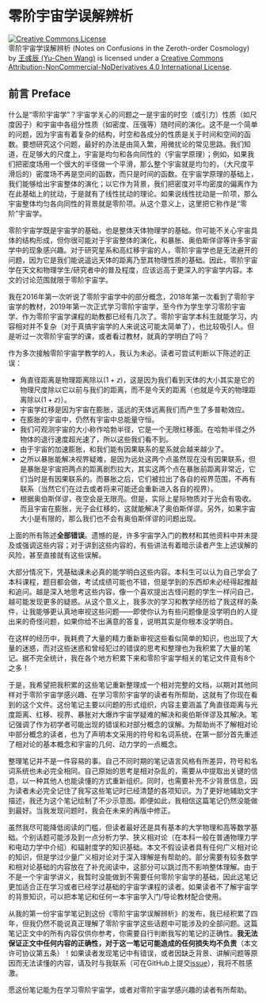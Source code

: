 # 零阶宇宙学误解辨析

<a rel="license" href="http://creativecommons.org/licenses/by-nc-nd/4.0/"><img alt="Creative Commons License" style="border-width:0" src="https://i.creativecommons.org/l/by-nc-nd/4.0/88x31.png" /></a><br /><span xmlns:dct="http://purl.org/dc/terms/" href="http://purl.org/dc/dcmitype/Text" property="dct:title" rel="dct:type">零阶宇宙学误解辨析 (Notes on Confusions in the Zeroth-order Cosmology)</span> by <a xmlns:cc="http://creativecommons.org/ns#" href="https://github.com/ycwang-hello/notes-on-cosmology" property="cc:attributionName" rel="cc:attributionURL">王彧辰 (Yu-Chen Wang)</a> is licensed under a <a rel="license" href="http://creativecommons.org/licenses/by-nc-nd/4.0/">Creative Commons Attribution-NonCommercial-NoDerivatives 4.0 International License</a>.

## 前言 Preface

什么是“零阶宇宙学”？宇宙学关心的问题之一是宇宙的时空（或引力）性质（如尺度因子）和宇宙中各组分性质（如密度、压强等）随时间的演化。这不是一个简单的问题，因为宇宙有着复杂的结构，时空和各成分的性质是关于时间和空间的函数。要想研究这个问题，最好的办法是由简入繁，用微扰论的常见思路。我们知道，在足够大的尺度上，宇宙是均匀和各向同性的（宇宙学原理）；例如，如果我们把密度场用一个很大的半径做一个平滑，那么整个宇宙就是均匀的，（大尺度平滑后的）密度场不再是空间的函数，而只是时间的函数。在宇宙学原理的基础上，我们能够给出宇宙整体的演化；以它作为背景，我们把密度对平均密度的偏离作为在此基础上的扰动，于是就有了线性扰动的理论。如果说线性扰动是一阶项，那么宇宙整体均匀各向同性的背景就是零阶项。从这个意义上，这里把它称作是“零阶”宇宙学。

零阶宇宙学既是宇宙学的基础，也是整体天体物理学的基础。你可能不关心宇宙具体的结构形成，但你很可能对于宇宙整体的演化，和暴胀、奥伯斯佯谬等许多宇宙学中的现象感兴趣。对于研究星系和高红移宇宙的人，零阶宇宙学也是无法避开的问题，因为它是我们能说遥远天体的距离乃至其物理性质的基础。因此，零阶宇宙学在天文和物理学生/研究者中的普及程度，应该远高于更深入的宇宙学内容。本文的讨论范围就限于零阶宇宙学。

我在2016年第一次听说了零阶宇宙学中的部分概念，2018年第一次看到了零阶宇宙学的教材，2019年第一次正式学习零阶宇宙学，至今作为学生学习零阶宇宙学、作为零阶宇宙学课程的助教都已经有几次了。零阶宇宙学本科生就能学习，内容相对并不复杂（对于真搞宇宙学的人来说这可能太简单了），也比较吸引人。但是听过一次零阶宇宙学的课，或者看过教材，就真的学明白了吗？

作为多次接触零阶宇宙学教学的人，我认为未必。读者可尝试判断以下陈述的正误：
- 角直径距离是物理距离除以$(1+z)$，这是因为我们看到天体的大小其实是它的物理尺度除以它以前与我们的距离，而不是今天的距离（也就是今天的物理距离除以$(1+z)$）。
- 宇宙学红移是因为宇宙在膨胀，遥远的天体远离我们而产生了多普勒效应。
- 在膨胀的宇宙中，仍然有宇宙中总能量守恒。
- 我们可观测宇宙的大小称作哈勃半径，它是一个无限红移面。在哈勃半径之外物体的退行速度超光速了，所以这些我们看不到。
- 由于宇宙的加速膨胀，和我们能有因果联系的星系就会越来越少了。
- 之所以暴胀能解决视界疑难，是因为远处这两个点虽然现在没有因果联系，但是暴胀是宇宙把两点的距离剧烈拉大，其实这两个点在暴胀前距离非常近，它们当时是有因果联系的。而暴胀之后，它们被拉出了各自的视界范围，不再有联系（当然它们在过去或者将来可能还会重新进入各自的视界）。
- 根据奥伯斯佯谬，夜空会是无限亮。但是，实际上星际物质对于光会有吸收。而且宇宙在膨胀，光子会红移的，这就能解决了奥伯斯佯谬。另外，如果宇宙大小是有限的，那么我们也不会有奥伯斯佯谬的问题出现。

上面的所有陈述**全部错误**。遗憾的是，许多宇宙学入门的教材和其他资料中并未提及或强调这些内容；对于讲到这些内容的，有些讲法有着暗示读者产生上述误解的风险，甚至直接就有这些误解。

大部分情况下，凭基础课未必真的能学明白这些内容。本科生可以认为自己学会了本科课程，题目都会做，考试成绩可能也不错，但是学到的东西却未必经得起推敲和追问。越是深入地思考这些内容，像一个喜欢提出古怪问题的学生一样问自己，越可能发现更多的疑惑。从这个意义上，我多次的学习和教学经历给了我这样的条件，让我能够更认真地审视这些问题——即使你认为有些问题像是没学明白的人提出来的奇怪问题，如果你给不出满意的答复，说明其实是你根本没学明白。

在这样的经历中，我耗费了大量的精力重新审视这些看似简单的知识，也出现了大量的迷惑，而对这些迷惑和曾经犯过的错误的思考和整理也为我积累了大量的笔记。据不完全统计，我在各个地方积累下来和零阶宇宙学相关的笔记文件竟有8个之多！

于是，我希望把我积累的这些笔记重新整理成一个相对完整的文档，以期对其他同样对于零阶宇宙学感兴趣、在学习零阶宇宙学的读者有所帮助，这就有了你现在看到的这个文件。这份笔记主要以问题的形式组织，内容主要涵盖了角直径距离与光度距离、红移、视界、暴胀对大爆炸宇宙学疑难的解决和奥伯斯佯谬及其解决。笔记强调了作为初学者可能出现的错误和对部分概念的误解。为帮助尚不了解相对论中部分概念的读者，也为了声明本文采用的符号和名词系统，在第一部分首先重述了相对论的基本概念和宇宙的几何、动力学的一点概念。

整理笔记并不是一件容易的事。自己不同时期的笔记语言风格有所差异，符号和名词系统也未必完全相同。自己原始的思考是相对杂乱的，需要从中提取出关键的信息，以一种其他人也能读懂的方式重新组织。同时，也需要补充不少背景信息，因为读者未必完全记住了我写这些笔记时已经清楚的各项知识。为了更好地辅助文字描述，我还为这个笔记绘制了不少示意图。即便如此，我相信这篇笔记仍然没能做到最好。当我发现问题时，我会在未来的再版中修正。

虽然我尽可能降低阅读的门槛，但读者最好还是具有基本的大学物理和高等数学基础。个别话题可能涉及到一点分析力学、狭义相对论（在本科一般在普通物理力学和电动力学中介绍）和辐射度学的知识基础。本文不假设读者具有任何广义相对论的知识，但是学过少量广义相对论对于深入理解是有帮助的。部分需要有较多数学和相对论基础的内容放在了补充阅读中，这部分可以跳过而不影响整体理解。由于不是一个宇宙学讲义，我暂时没能做到不需要任何零阶宇宙学的基础，因此这笔记更加适合正在学习或者已经学过基础的宇宙学课程的读者。如果读者不了解宇宙学的背景知识，可以把本笔记和任何一本宇宙学入门/导论教材配合使用。

从我的第一份宇宙学笔记到这份《零阶宇宙学误解辨析》的发布，我已经积累了四年，但我仍然不能说真正理解了零阶宇宙学这些话题中可能涉及的全部问题。这篇笔记正文中的所有内容仅供你参考，你需要自行判断我写的笔记的正确性。**我无法保证正文中任何内容的正确性，对于这一笔记可能造成的任何损失均不负责**（本文许可协议第五条）！如果读者发现笔记中有错误，或者因缺乏背景、讲解问题等原因而无法读懂的内容，请及时与我联系（可在GitHub上提交[issue](https://github.com/ycwang-hello/notes-on-cosmology/issues)），我将不胜感激。

愿这份笔记能为在学习零阶宇宙学，或者对零阶宇宙学感兴趣的读者有所帮助。

